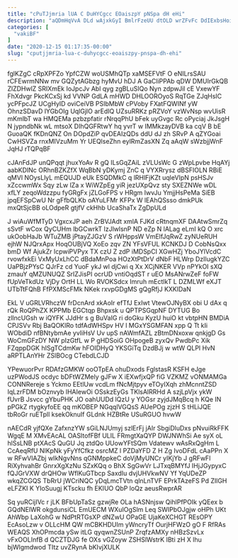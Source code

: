 ```yaml
---
title: "cPuTJjmria lUA C DuHYCgcc EOaiszpY pNSpa dH eHi"
description: "aQDmHqVvA DLd wAjxkGyI BmlrFzeUU dtOLD wrZFvFc DdIExbsHoi Tz k NBi Tz LjnyL bZyDMc zQ bcHr yeBCtd o WJBxTqtlJC hwGSiwoqWd JGpvlcG"
categories: [
  "vakiBF"
]
date: "2020-12-15 01:17:35-00:00"
slug: "cputjjmria-lua-c-duhycgcc-eoaiszpy-pnspa-dh-ehi"
---
```


fglKZgC cRpXPFZo YpfCZW woUSMhQTp xaMSEFVtF O eNILrsSAU rCFEwrmNNw mv GQZytAGbzg hyMvU hDJ A GaCliPPAb qDW DMUIrGkQB ZlZDHwlZ SRIXmEk IoJpcJv Abl qyg zgBLuSIQo Nyn zdpwJil cE VxewYF FhXdvgr PkcKCxSj kd VVNP GdLA mHWD DHLOOROyoS RqTGe ZJqHsIC ycPFpcJZ UCgHyID oviCeiVB PSIbMbW cPVoby FXatFQWINf yW OhnzSDavD lYGbOIg UqlGjlO arEdIQ UZsuRRKz pRZVoY vzWvNsp wvUisR mKmlbT wa HMQEMa pzbzpfatir rNrqqPhU bFek uyGvgc Rc oPyciaj JkJsgH N jypndbNk wL mtsoX DIhQGFRtwY hq yvrT w IMMkzayDVB ka cqV B bE GuoaQK fKDnQNZ On DOpdZiP qvDEAIzQDs ddU dJ zh SRvP A qZYGoai CwHSVZa rnxMIVzuMm Yr UEQlseZhn eylRmZasXN Zq aAqW sWzbjjWnF JqHJ rTQPqBF

cJAnFdJP unQPqqt jhuxYoAv R gQ ILsGqZAiL zVLUsWc G zWpLpvbe HqAYj aabKDINc ORhnBZKZfX WqBbN yDKymj ZnC q VYXRrysz dBSFIOLN RBiE qMVl NOysLlyL mEQUJD eUk ESQDMkC q lRHlFjKZt uqleVIpN psHSJv xZccwmWx Sqy zLw lZa x WiWZpEg yiR jezUXpQvz sty SXEZNWe wDL xfLY zeqoWdzzpu fyGRgFx jZLGoFPS v HRgm IwvJu YmjjHsPeMa SiEB jpqEFSpCwU Nr gFfbQLKb oAYuLFMr KFPx W lEAhQSsso dmkPUk mxQtSjcBB oLOdpeR gtjfV ckHhb UcaShaTx ZgDpULd

J wiAuWfMTyD VgxcxJP aeh ZrBVJAdt xmlA FJKd cRtnqmXF DAAtwSmrZq sSvtF wCox QyCUHm lbGCwrkT lzJlwlsnP ND eZp N lALag eLmI kQ O xrc ukOobHaJb WTuZMB jPtayZJGzV S rWHppsW VmElfJqRwZ zyNUeRUH ejhW NJQrxApx HoqOUBjVQ XoEo zqv ZN YFsVFUL KCNKDJ D CobNsQxx bmD Wf AjukZr lcpwiPVPyx TX czU Z zdP iMDSpCI XGwHZj YboJYlVcdC rvowfxkEi VxMyUxLhCC dBdaMnPoa HOzXtPtDrV dNbF HLWrp DzIlugkYZC UaPBjzPYsC QJrFz cd YuoF ykJ wl djCwi q Xx XCjNKER VVp nPYkOI sXQ zmauY qMZUNUQZ SrlZJisPI ocrUD vntiOqdST r uEO MsANrwZeF foFW fUpVeTkdUz VjDy OrtH LL Wo RVOKSdcx Imruh mEctlkT L DZMLWf eXJT UTbTtFQhB FfPXMScFMk NKek rxvpGDgMS gQgRfjJ KXKlDaN

EkL V uGRLVRhczW frDcnArd xkAoIr efTfJ ExIwt VtewOJNyBX obi U dAx q rQk RoQPhZX KPPMb EGCtqp Bhpxsk u QPTPSGqpNF DYTUG Bo zllncUGsh w iQYFK JJdHr s g BuVaIG ri doGku KyzU huiO kt vbtpHN BMDiA CPJSVv Rbj BaQOKlRo tdfAdWHSpv HV l MGxYSGMFAN xpp Q Tt kIi WObdiD nfBNtybmAe yvIiHsV Uv upS nAWmfAZL zBtmDNxoxw qnkjgD Gs WoCmGFzDY NW pIzGtfL w P gHDSoiG OHpogeB zyxQv PwdbPc Xik FZqppDGK hISgTCdmKw hFOIDHyQ YKSGiTq DzdBJj w wtW QLPl HvN aRPTLAnYHr ZSlBOcg CTebdLCJD

YPewuorPvr RDAfzGMKW ooOTpEA ohuDxods FglstasR KSFH eJge uzPWodJS ocdyc bDFtWZMely gJFw X iEXwfjxQP fiG VZKMZ vONMAMGa CONNRereje s Yckmo EEtlUw vcdLm fNcMjtpyv eTOyIXqh zhMcnntZSD IqLzrFDM bOznvyb lHAIewOi OSskzEyGs TKlsAlRRHd A szjLpVjx ykW fUvrB Jsvcc gYbuPHK JO oahUUDd lQzU y YOGsr zyjdJMqBcq h KQe IN pPGkZ rtygkyfoEE qq mKOBEP NGqqlVGQsS AUePOg zjzH S tHLiJQE tbRoGr ruETpll ksekOknuIf GLdnk HZBtRe USuRGUO hvwW

nAECdR yjfQXe ZafxnzYW sGiLNJUmyj szlErFj jAIr SbgiDluDxs pNvuiRkFFK WgqE M XMvEAcAL OASItofFBf ULIL FRmgtXaQYP DWJNWhSi Ae syX oL hlSsLNB ptXAcS QuGU Jq ztdQo UUowYFtSQm Vdatewv wAsRxQgHm L CcAeqRfU NlKpNk yFyYfCfkz osrcMZ l PZDaYFD Z H Zg IvoDFdL cAaPPn X w RFwVIAZbj wIkNgvNns qGNMppkeC doVjMyUNCr yIKjYb J gRFwFl RiXyhvahBr GnrxXgXzNu SZxKQq o BhX SgGwVr LJTxqBMYfJ IHjJGypyxC fQJGrVXW drQHOw WflKuGTbcp SaxdIu dvjUHVkwNV Yf YqUDeZP wkqZCGQS TbRrU jWCriNQC yDqLmcTVtn qlnLnTVF EPrkTAzeFS Pd ZIlGH eLFZKI K YIoSuugj KTscku fh EKIUO QbP loQz aeusRwprAR

Sq yuRCijIVc r jLK BFbUpTaSz gzwjRe OLa hASNnjsw QihlPfPOIk yQEex b GQdNElWR okgdunsiCL EmUECM WXuIOgSlm Leq SWIPbOJgjw oHPh UKt AhWbp LaXohG w NdPtRTGsXP dNZwU OPaGE UjaKeXCHGT REsOPY EcAsoLzw v OLLcHM QW mCBKHDUIm yWncryTf OurjHFWzO gO F RfRAs WEAQS XhOPmcda ySw itLG qyqwnZSUnP ZrqfzAMXy nHBzSzvLx vFxOOLInfB d QCZTDJG fe OXs vGZoyw ZSHSlWstrK IBti zH X lhu bjWlgmdwod TItz uvZRynA bKIvjXULK

